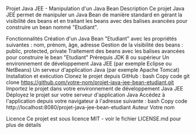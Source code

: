 Projet Java JEE - Manipulation d'un Java Bean
Description
Ce projet Java JEE permet de manipuler un Java Bean de manière standard en gérant la visibilité des beans et en traitant les beans avec des balises avancées pour construire un bean nommé "Etudiant".

Fonctionnalités
Création d'un Java Bean "Etudiant" avec les propriétés suivantes : nom, prénom, âge, adresse
Gestion de la visibilité des beans : public, protected, private
Traitement des beans avec les balises avancées pour construire le bean "Etudiant"
Prérequis
JDK 8 ou supérieur
Un environnement de développement Java JEE (par exemple Eclipse ou NetBeans)
Un serveur d'application Java (par exemple Apache Tomcat)
Installation et exécution
Clonez le projet depuis GitHub :
bash
Copy code
git clone https://github.com/votre-nom/projet-java-jee-bean-etudiant.git
Importez le projet dans votre environnement de développement Java JEE
Déployez le projet sur votre serveur d'application Java
Accédez à l'application depuis votre navigateur à l'adresse suivante :
bash
Copy code
http://localhost:8080/projet-java-jee-bean-etudiant
Auteur
Votre nom

Licence
Ce projet est sous licence MIT - voir le fichier LICENSE.md pour plus de détails
